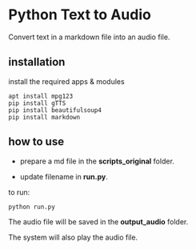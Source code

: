 # Python Text to Audio

Convert text in a markdown file into an audio file.

## installation

install the required apps & modules

```
apt install mpg123
pip install gTTS
pip install beautifulsoup4
pip install markdown
```

## how to use

+ prepare a md file in the **scripts_original** folder.

+ update filename in **run.py**.

to run:

```
python run.py
```

The audio file will be saved in the **output_audio** folder.

The system will also play the audio file.